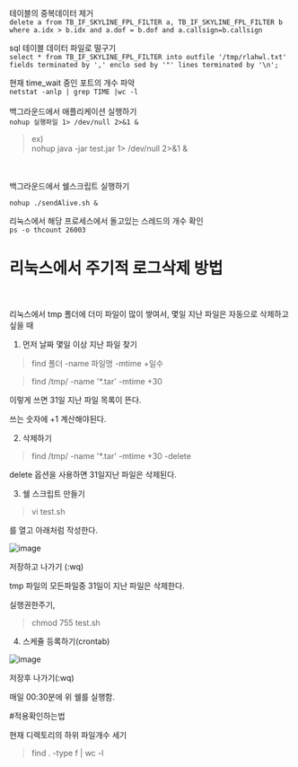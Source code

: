 테이블의 중복데이터 제거<br>
`delete a from TB_IF_SKYLINE_FPL_FILTER a, TB_IF_SKYLINE_FPL_FILTER b where a.idx > b.idx and a.dof = b.dof and a.callsign=b.callsign `
<br>

sql 테이블 데이터 파일로 떨구기<br>
`select * from TB_IF_SKYLINE_FPL_FILTER into outfile '/tmp/rlahwl.txt' fields terminated by ',' enclo
sed by '"' lines terminated by '\n';`




현재 time_wait 중인 포트의 개수 파악<br>
`netstat -anlp | grep TIME |wc -l`
<br>
<br>
백그라운드에서 애플리케이션 실행하기<br>
`nohup 실행파일 1> /dev/null 2>&1 &`
>ex) <br>
>nohup java -jar test.jar 1> /dev/null 2>&1 &
<br>
<br>
백그라운드에서 쉘스크립트 실행하기

`nohup ./sendAlive.sh &`

리눅스에서 해당 프로세스에서 돌고있는 스레드의 개수 확인<br>
`ps -o thcount 26003`

# 리눅스에서 주기적 로그삭제 방법
<br>
<br>
리눅스에서 tmp 폴더에 더미 파일이 많이 쌓여서, 몇일 지난 파일은 자동으로 삭제하고 싶을 때 

 

 

1. 먼저 날짜 몇일 이상 지난 파일 찾기

 

> find 폴더 -name 파일명 -mtime +일수

> find /tmp/ -name '*.tar' -mtime +30

 

이렇게 쓰면 31일 지난 파일 목록이 뜬다.

쓰는 숫자에 +1 계산해야된다.

 

2. 삭제하기 

> find /tmp/ -name '*.tar' -mtime +30 -delete

 

delete 옵션을 사용하면 31일지난 파일은 삭제된다. 

 

 

3. 쉘 스크립트 만들기

> vi test.sh

를 열고 아래처럼 작성한다.

![image](https://user-images.githubusercontent.com/57785267/212011296-ecf3664f-4a4f-4182-8990-81926da7be52.png)

저장하고 나가기 (:wq)

tmp 파일의 모든파일중 31일이 지난 파일은 삭제한다.

 

실행권한주기,

> chmod 755 test.sh

 

 

4. 스케쥴 등록하기(crontab)

![image](https://user-images.githubusercontent.com/57785267/212011508-c68c2b33-f6e3-47e0-bfcb-21c21b7c00db.png)


 저장후 나가기(:wq)

 

매일 00:30분에 위 쉘를 실행함.

 

#적용확인하는법

현재 디렉토리의 하위 파일개수 세기

> find . -type f | wc -l

